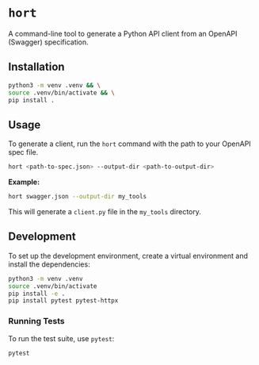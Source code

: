 # ```hort```

A command-line tool to generate a Python API client from an OpenAPI (Swagger) specification.

## Installation

```bash
python3 -m venv .venv && \
source .venv/bin/activate && \
pip install .
```

## Usage

To generate a client, run the `hort` command with the path to your OpenAPI spec file.

```bash
hort <path-to-spec.json> --output-dir <path-to-output-dir>
```

**Example:**

```bash
hort swagger.json --output-dir my_tools
```

This will generate a `client.py` file in the `my_tools` directory.

## Development

To set up the development environment, create a virtual environment and install the dependencies:

```bash
python3 -m venv .venv
source .venv/bin/activate
pip install -e .
pip install pytest pytest-httpx
```

### Running Tests

To run the test suite, use `pytest`:

```bash
pytest
```
